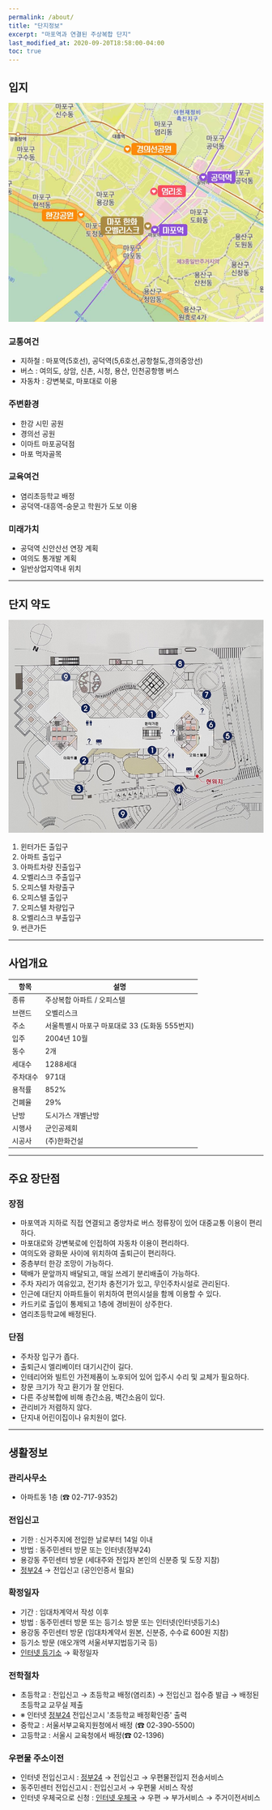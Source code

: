 ```yaml
---
permalink: /about/
title: "단지정보"
excerpt: "마포역과 연결된 주상복합 단지"
last_modified_at: 2020-09-20T18:58:00-04:00
toc: true
---
```


## 입지

![지도](/assets/images/location.jpg)

### 교통여건

- 지하철 : 마포역(5호선), 공덕역(5,6호선,공항철도,경의중앙선)
- 버스 : 여의도, 상암, 신촌, 시청, 용산, 인천공항행 버스
- 자동차 : 강변북로, 마포대로 이용

### 주변환경

- 한강 시민 공원
- 경의선 공원
- 이마트 마포공덕점
- 마포 먹자골목

### 교육여건

- 염리초등학교 배정
- 공덕역-대흥역-숭문고 학원가 도보 이용

### 미래가치

- 공덕역 신안산선 연장 계획
- 여의도 통개발 계획
- 일반상업지역내 위치

---

## 단지 약도

![지도](/assets/images/map.jpg)

1. 윈터가든 출입구
2. 아파트 출입구
3. 아파트차량 진출입구
4. 오벨리스크 주출입구
5. 오피스텔 차량출구
6. 오피스텔 출입구
7. 오피스텔 차량입구
8. 오벨리스크 부출입구
9. 썬큰가든

---

## 사업개요

| 항목                                        | 설명                                           |
| ------------------------------------------- | ----------------------------------------------------- |
| 종류 | 주상복합 아파트 / 오피스텔 |
| 브랜드 | 오벨리스크 |
| 주소 | 서울특별시 마포구 마포대로 33 (도화동 555번지) |
| 입주 | 2004년 10월 |
| 동수 | 2개 |
| 세대수 | 1288세대 |
| 주차대수 | 971대 |
| 용적률 | 852% |
| 건폐율 | 29% |
| 난방 | 도시가스 개별난방 |
| 시행사 | 군인공제회 |
| 시공사 | (주)한화건설 |

---

## 주요 장단점

### 장점

- 마포역과 지하로 직접 연결되고 중앙차로 버스 정류장이 있어 대중교통 이용이 편리하다.
- 마포대로와 강변북로에 인접하여 자동차 이용이 편리하다.
- 여의도와 광화문 사이에 위치하여 출퇴근이 편리하다.
- 중층부터 한강 조망이 가능하다.
- 택배가 문앞까지 배달되고, 매일 쓰레기 분리배출이 가능하다.
- 주차 자리가 여유있고, 전기차 충전기가 있고, 무인주차시설로 관리된다.
- 인근에 대단지 아파트들이 위치하여 편의시설을 함께 이용할 수 있다.
- 카드키로 출입이 통제되고 1층에 경비원이 상주한다.
- 염리초등학교에 배정된다.

### 단점

- 주차장 입구가 좁다.
- 출퇴근시 엘리베이터 대기시간이 길다.
- 인테리어와 빌트인 가전제품이 노후되어 있어 입주시 수리 및 교체가 필요하다.
- 창문 크기가 작고 환기가 잘 안된다.
- 다른 주상복합에 비해 층간소음, 벽간소음이 있다.
- 관리비가 저렴하지 않다.
- 단지내 어린이집이나 유치원이 없다.

---

## 생활정보

### 관리사무소

- 아파트동 1층 (☎ 02-717-9352)

### 전입신고

- 기한 : 신거주지에 전입한 날로부터 14일 이내
- 방법 : 동주민센터 방문 또는 인터넷(정부24)
- 용강동 주민센터 방문 (세대주와 전입자 본인의 신분증 및 도장 지참)
- [정부24] → 전입신고 (공인인증서 필요)

### 확정일자

- 기간 : 임대차계약서 작성 이후
- 방법 : 동주민센터 방문 또는 등기소 방문 또는 인터넷(인터넷등기소)
- 용강동 주민센터 방문 (임대차계약서 원본, 신분증, 수수료 600원 지참)
- 등기소 방문 (애오개역 서울서부지법등기국 등)
- [인터넷 등기소] → 확정일자

### 전학절차

- 초등학교 : 전입신고 → 초등학교 배정(염리초) → 전입신고 접수증 발급 → 배정된 초등학교 교무실 제출
- ※ 인터넷 [정부24] 전입신고시 '초등학교 배정확인증' 출력
- 중학교 : 서울서부교육지원청에서 배정 (☎ 02-390-5500)
- 고등학교 : 서울시 교육청에서 배정(☎ 02-1396)

### 우편물 주소이전

- 인터넷 전입신고시 : [정부24] → 전입신고 → 우편물전입지 전송서비스
- 동주민센터 전입신고시 : 전입신고서 → 우편물 서비스 작성
- 인터넷 우체국으로 신청 : [인터넷 우체국] → 우편 → 부가서비스 → 주거이전서비스

[정부24]: http://www.gov.kr
[인터넷 등기소]: http://www.iros.go.kr
[인터넷 우체국]: https://www.epost.go.kr
